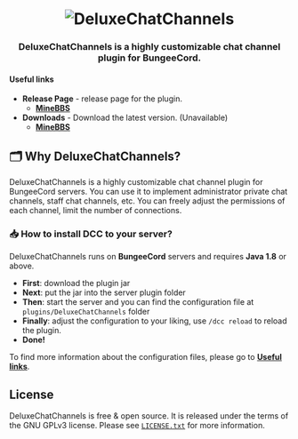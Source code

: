 <h1 align="center">
	<img
		alt="DeluxeChatChannels"
		src="https://i.imgur.com/Oi1UfVm.png">
</h1>
<h3 align="center">
  DeluxeChatChannels is a highly customizable chat channel plugin for BungeeCord.
</h3>

#### Useful links
* **Release Page** - release page for the plugin.
    * [**MineBBS**](https://www.minebbs.com/resources/deluxechatchannels.10056/)
* **Downloads** - Download the latest version. (Unavailable)
    * [**MineBBS**](https://www.minebbs.com/resources/deluxechatchannels.10056/download)

## 🗂️ Why DeluxeChatChannels?
DeluxeChatChannels is a highly customizable chat channel plugin for BungeeCord servers. 
You can use it to implement administrator private chat channels, staff chat channels, etc.
You can freely adjust the permissions of each channel, limit the number of connections.

### 📥 How to install DCC to your server?
DeluxeChatChannels runs on **BungeeCord** servers and requires **Java 1.8** or above.
* **First**: download the plugin jar
* **Next**: put the jar into the server plugin folder
* **Then**: start the server and you can find the configuration file at `plugins/DeluxeChatChannels` folder
* **Finally**: adjust the configuration to your liking, use `/dcc reload` to reload the plugin. 
* **Done!**

To find more information about the configuration files, please go to [**Useful links**](#useful-links).

## License
DeluxeChatChannels is free & open source. It is released under the terms of the GNU GPLv3 license.
Please see [`LICENSE.txt`](LICENSE.txt) for more information. 



